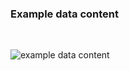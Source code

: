 <h3>Example data content</h3>
<br>

<img src="specialty-rx-signature-provenance-1.png" alt="example data content"/><br><br>

